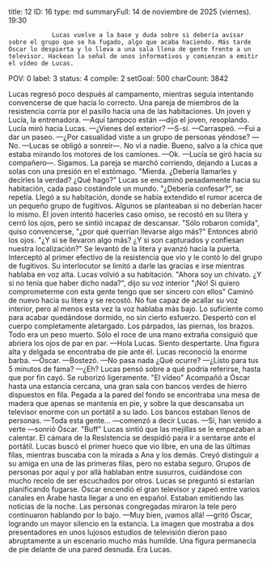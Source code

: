 title:          12
ID:             16
type:           md
summaryFull:    14 de noviembre de 2025 (viernes). 19:30
                
                Lucas vuelve a la base y duda sobre si debería avisar sobre el grupo que se ha fugado, algo que acaba haciendo. Más tarde Óscar lo despierta y lo lleva a una sala llena de gente frente a un televisor. Hackean la señal de unos informativos y comienzan a emitir el vídeo de Lucas.
POV:            0
label:          3
status:         4
compile:        2
setGoal:        500
charCount:      3842


Lucas regresó poco después al campamento, mientras seguía intentando convencerse de que hacía lo correcto.
Una pareja de miembros de la resistencia corría por el pasillo hacia una de las habitaciones. Un joven y Lucía, la entrenadora.
—Aquí tampoco están —dijo el joven, resoplando.
Lucía miró hacia Lucas.
—¿Vienes del exterior?
—S-sí. —Carraspeó. —Fui a dar un paseo.
—¿Por casualidad viste a un grupo de personas yéndose?
—No. —Lucas se obligó a sonreír—. No vi a nadie. Bueno, salvo a la chica que estaba mirando los motores de los camiones.
—Ok. —Lucía se giró hacia su compañero—. Sigamos.
La pareja se marchó corriendo, dejando a Lucas a solas con una presión en el estómago.
"Mierda. ¿Debería llamarles y decirles la verdad? ¿Qué hago?"
Lucas se encaminó pesadamente hacia su habitación, cada paso costándole un mundo. "¿Debería confesar?", se repetía.
Llegó a su habitación, donde se había extendido el rumor acerca de un pequeño grupo de fugitivos. Algunos se planteaban si no deberían hacer lo mismo.
El joven intentó hacerles caso omiso, se recostó en su litera y cerró los ojos, pero se sintió incapaz de descansar. "Sólo robaron comida", quiso convencerse, "¿por qué querrían llevarse algo más?"
Entonces abrió los ojos.
"¿Y si se llevaron algo más? ¿Y si son capturados y confiesan nuestra localización?"
Se levantó de la litera y avanzó hacia la puerta. Interceptó al primer efectivo de la resistencia que vio y le contó lo del grupo de fugitivos. Su interlocutor se limitó a darle las gracias e irse mientras hablaba en voz alta.
Lucas volvió a su habitación. "Ahora soy un chivato. ¿Y si no tenía que haber dicho nada?", dijo su voz interior "¡No! Si quiero comprometerme con esta gente tengo que ser sincero con ellos"
Caminó de nuevo hacia su litera y se recostó. No fue capaz de acallar su voz interior, pero al menos esta vez la voz hablaba más bajo. Lo suficiente como para acabar quedándose dormido, no sin cierto esfuerzo.
Despertó con el cuerpo completamente aletargado. Los párpados, las piernas, los brazos. Todo era un peso muerto. Sólo el roce de una mano extraña consiguió que abriera los ojos de par en par.
—Hola Lucas. Siento despertarte.
Una figura alta y delgada se encontraba de pie ante él. Lucas reconoció la enorme barba.
—Óscar. —Bostezó. —No pasa nada ¿Qué ocurre?
—¿Listo para tus 5 minutos de fama?
—¿Eh?
Lucas pensó sobre a qué podría referirse, hasta que por fin cayó. Se ruborizó ligeramente.
"El vídeo"
Acompañó a Óscar hasta una estancia cercana, una gran sala con bancos verdes de hierro dispuestos en fila. Pegada a la pared del fondo se encontraba una mesa de madera que apenas se mantenía en pie, y sobre la que descansaba un televisor enorme con un portátil a su lado.
Los bancos estaban llenos de personas.
—Toda esta gente... —comenzó a decir Lucas.
—Sí, han venido a verte —sonrió Óscar.
"Buff"
Lucas sintió que las mejillas se le empezaban a calentar.
El cámara de la Resistencia se despidió para ir a sentarse ante el portátil. Lucas buscó el primer hueco que vio libre, en una de las últimas filas, mientras buscaba con la mirada a Ana y los demás. Creyó distinguir a su amiga en una de las primeras filas, pero no estaba seguro.
Grupos de personas por aquí y por allá hablaban entre susurros, cuidándose con mucho recelo de ser escuchados por otros. Lucas se preguntó si estarían planificando fugarse.
Óscar encendió el gran televisor y zapeó entre varios canales en Árabe hasta llegar a uno en español. Estaban emitiendo las noticias de la noche. Las personas congregadas miraron la tele pero continuaron hablando por lo bajo.
—Muy bien, ¡vamos allá! —gritó Óscar, logrando un mayor silencio en la estancia.
La imagen que mostraba a dos presentadores en unos lujosos estudios de televisión dieron paso abruptamente a un escenario mucho más humilde. Una figura permanecía de pie delante de una pared desnuda.
Era Lucas.